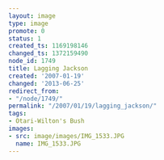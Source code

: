 ```yaml
---
layout: image
type: image
promote: 0
status: 1
created_ts: 1169198146
changed_ts: 1372159490
node_id: 1749
title: Lagging Jackson
created: '2007-01-19'
changed: '2013-06-25'
redirect_from:
- "/node/1749/"
permalink: "/2007/01/19/lagging_jackson/"
tags:
- Otari-Wilton's Bush
images:
- src: image/images/IMG_1533.JPG
  name: IMG_1533.JPG
---
```


